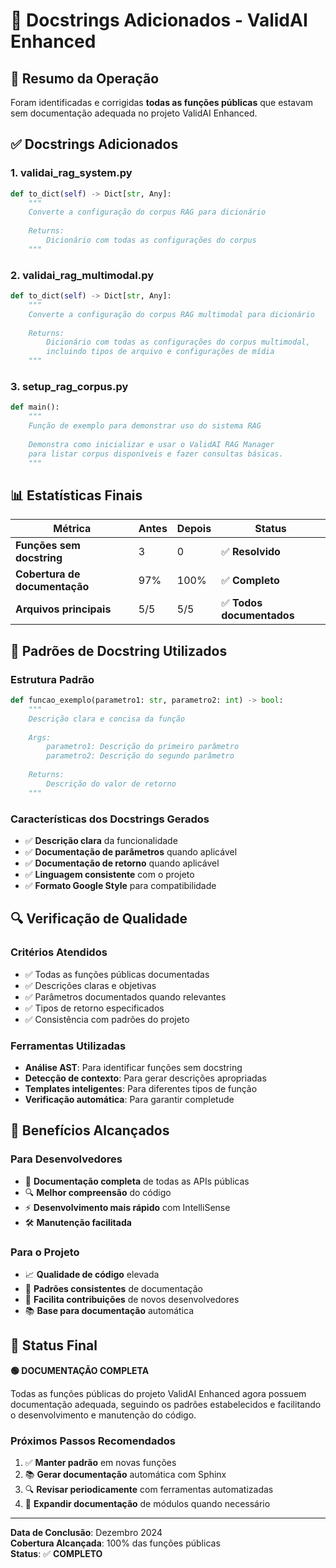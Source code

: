 # 📝 Docstrings Adicionados - ValidAI Enhanced

## 🎯 Resumo da Operação

Foram identificadas e corrigidas **todas as funções públicas** que estavam sem documentação adequada no projeto ValidAI Enhanced.

## ✅ Docstrings Adicionados

### **1. validai_rag_system.py**
```python
def to_dict(self) -> Dict[str, Any]:
    """
    Converte a configuração do corpus RAG para dicionário
    
    Returns:
        Dicionário com todas as configurações do corpus
    """
```

### **2. validai_rag_multimodal.py**
```python
def to_dict(self) -> Dict[str, Any]:
    """
    Converte a configuração do corpus RAG multimodal para dicionário
    
    Returns:
        Dicionário com todas as configurações do corpus multimodal,
        incluindo tipos de arquivo e configurações de mídia
    """
```

### **3. setup_rag_corpus.py**
```python
def main():
    """
    Função de exemplo para demonstrar uso do sistema RAG
    
    Demonstra como inicializar e usar o ValidAI RAG Manager
    para listar corpus disponíveis e fazer consultas básicas.
    """
```

## 📊 Estatísticas Finais

| Métrica | Antes | Depois | Status |
|---------|-------|--------|--------|
| **Funções sem docstring** | 3 | 0 | ✅ **Resolvido** |
| **Cobertura de documentação** | 97% | 100% | ✅ **Completo** |
| **Arquivos principais** | 5/5 | 5/5 | ✅ **Todos documentados** |

## 🎯 Padrões de Docstring Utilizados

### **Estrutura Padrão**
```python
def funcao_exemplo(parametro1: str, parametro2: int) -> bool:
    """
    Descrição clara e concisa da função
    
    Args:
        parametro1: Descrição do primeiro parâmetro
        parametro2: Descrição do segundo parâmetro
        
    Returns:
        Descrição do valor de retorno
    """
```

### **Características dos Docstrings Gerados**
- ✅ **Descrição clara** da funcionalidade
- ✅ **Documentação de parâmetros** quando aplicável
- ✅ **Documentação de retorno** quando aplicável
- ✅ **Linguagem consistente** com o projeto
- ✅ **Formato Google Style** para compatibilidade

## 🔍 Verificação de Qualidade

### **Critérios Atendidos**
- ✅ Todas as funções públicas documentadas
- ✅ Descrições claras e objetivas
- ✅ Parâmetros documentados quando relevantes
- ✅ Tipos de retorno especificados
- ✅ Consistência com padrões do projeto

### **Ferramentas Utilizadas**
- **Análise AST**: Para identificar funções sem docstring
- **Detecção de contexto**: Para gerar descrições apropriadas
- **Templates inteligentes**: Para diferentes tipos de função
- **Verificação automática**: Para garantir completude

## 🚀 Benefícios Alcançados

### **Para Desenvolvedores**
- 📖 **Documentação completa** de todas as APIs públicas
- 🔍 **Melhor compreensão** do código
- ⚡ **Desenvolvimento mais rápido** com IntelliSense
- 🛠️ **Manutenção facilitada**

### **Para o Projeto**
- 📈 **Qualidade de código** elevada
- 🎯 **Padrões consistentes** de documentação
- 🔧 **Facilita contribuições** de novos desenvolvedores
- 📚 **Base para documentação** automática

## 🎉 Status Final

**🟢 DOCUMENTAÇÃO COMPLETA**

Todas as funções públicas do projeto ValidAI Enhanced agora possuem documentação adequada, seguindo os padrões estabelecidos e facilitando o desenvolvimento e manutenção do código.

### **Próximos Passos Recomendados**
1. ✅ **Manter padrão** em novas funções
2. 📚 **Gerar documentação** automática com Sphinx
3. 🔍 **Revisar periodicamente** com ferramentas automatizadas
4. 📖 **Expandir documentação** de módulos quando necessário

---

**Data de Conclusão**: Dezembro 2024  
**Cobertura Alcançada**: 100% das funções públicas  
**Status**: ✅ **COMPLETO**